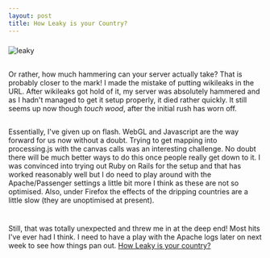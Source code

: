 ```yaml
--- 
layout: post
title: How Leaky is your Country?
---
```

###
![leaky](http://3.bp.blogspot.com/_WNXP2eEZSdg/TJYfJfElNCI/AAAAAAAAAuY/WNiKkaDsyNQ/s1600/wikileaksleaky.png)



##
Or rather, how much hammering can your server actually take? That is probably closer to the mark! I made the mistake of putting wikileaks in the URL. After wikileaks got hold of it, my server was absolutely hammered and as I hadn't managed to get it setup properly, it died rather quickly. It still seems up now though *touch wood*, after the initial rush has worn off.

##
Essentially, I've given up on flash. WebGL and Javascript are the way forward for us now without a doubt. Trying to get mapping into processing.js with the canvas calls was an interesting challenge. No doubt there will be much better ways to do this once people really get down to it. I was convinced into trying out Ruby on Rails for the setup and that has worked reasonably well but I do need to play around with the Apache/Passenger settings a little bit more I think as these are not so optimised. Also, under Firefox the effects of the dripping countries are a little slow (they are unoptimised at present). 

#
Still, that was totally unexpected and threw me in at the deep end! Most hits I've ever had I think. I need to have a play with the Apache logs later on next week to see how things pan out. <a href="http://www.section9.co.uk/wikileaks">How Leaky is your country?</a>
